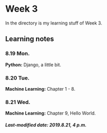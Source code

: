 # Week 3

In the directory is my learning stuff of Week 3.

## Learning notes

### 8.19 Mon.

**Python:** Django, a little bit.

### 8.20 Tue.

**Machine Learning:** Chapter 1 - 8.

### 8.21 Wed.

**Machine Learning:** Chapter 9, Hello World.

##### Last-modified date: 2019.8.21, 4 p.m.
